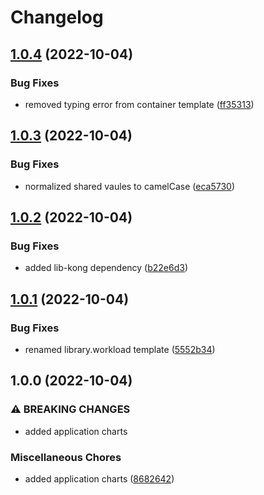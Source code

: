 # Changelog

## [1.0.4](https://github.com/ptonini/helm-charts/compare/chartmuseum-v1.0.3...chartmuseum-v1.0.4) (2022-10-04)


### Bug Fixes

* removed typing error from container template ([ff35313](https://github.com/ptonini/helm-charts/commit/ff35313339bd46d2c90e7a18b2e07bd886e48e9f))

## [1.0.3](https://github.com/ptonini/helm-charts/compare/chartmuseum-v1.0.2...chartmuseum-v1.0.3) (2022-10-04)


### Bug Fixes

* normalized shared vaules to camelCase ([eca5730](https://github.com/ptonini/helm-charts/commit/eca5730cd50a1cd4b2d8226f54046b0bba4e5a86))

## [1.0.2](https://github.com/ptonini/helm-charts/compare/chartmuseum-v1.0.1...chartmuseum-v1.0.2) (2022-10-04)


### Bug Fixes

* added lib-kong dependency ([b22e6d3](https://github.com/ptonini/helm-charts/commit/b22e6d3c3f384a0216a920257cedf8e95c0873ed))

## [1.0.1](https://github.com/ptonini/helm-charts/compare/chartmuseum-v1.0.0...chartmuseum-v1.0.1) (2022-10-04)


### Bug Fixes

* renamed library.workload template ([5552b34](https://github.com/ptonini/helm-charts/commit/5552b34e36cb8dc2f2d52d8b54a08249bcc72fe4))

## 1.0.0 (2022-10-04)


### ⚠ BREAKING CHANGES

* added application charts

### Miscellaneous Chores

* added application charts ([8682642](https://github.com/ptonini/helm-charts/commit/86826429ed0828423670eab75efff25ef7e31924))
